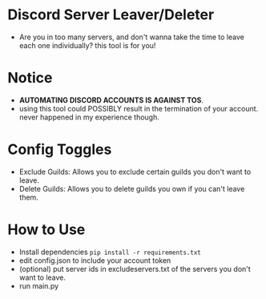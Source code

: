 # Discord Server Leaver/Deleter
- Are you in too many servers, and don't wanna take the time to leave each one individually? this tool is for you!

# Notice
- **AUTOMATING DISCORD ACCOUNTS IS AGAINST TOS**.
- using this tool could POSSIBLY result in the termination of your account. never happened in my experience though.

# Config Toggles
- Exclude Guilds: Allows you to exclude certain guilds you don't want to leave.
- Delete Guilds: Allows you to delete guilds you own if you can't leave them.

# How to Use
- Install dependencies ```pip install -r requirements.txt```
- edit config.json to include your account token
- (optional) put server ids in excludeservers.txt of the servers you don't want to leave.
- run main.py
